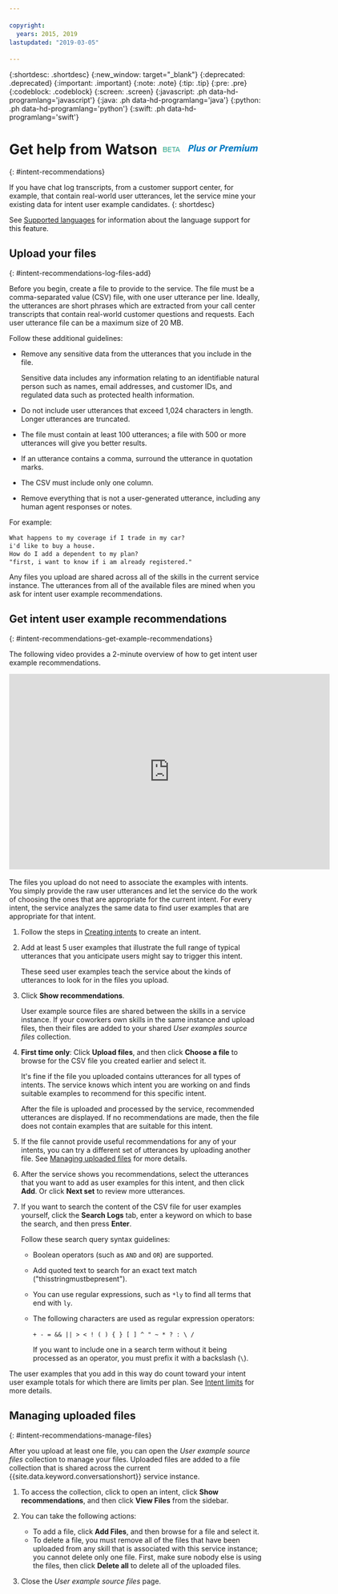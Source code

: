 ```yaml
---

copyright:
  years: 2015, 2019
lastupdated: "2019-03-05"

---
```


{:shortdesc: .shortdesc}
{:new_window: target="_blank"}
{:deprecated: .deprecated}
{:important: .important}
{:note: .note}
{:tip: .tip}
{:pre: .pre}
{:codeblock: .codeblock}
{:screen: .screen}
{:javascript: .ph data-hd-programlang='javascript'}
{:java: .ph data-hd-programlang='java'}
{:python: .ph data-hd-programlang='python'}
{:swift: .ph data-hd-programlang='swift'}

# Get help from Watson ![Beta](images/beta.png) ![Plus or Premium plan only](images/premium.png)
{: #intent-recommendations}

If you have chat log transcripts, from a customer support center, for example, that contain real-world user utterances, let the service mine your existing data for intent user example candidates.
{: shortdesc}

See [Supported languages](/docs/services/assistant?topic=assistant-language-support) for information about the language support for this feature.

## Upload your files
{: #intent-recommendations-log-files-add}

Before you begin, create a file to provide to the service. The file must be a comma-separated value (CSV) file, with one user utterance per line. Ideally, the utterances are short phrases which are extracted from your call center transcripts that contain real-world customer questions and requests. Each user utterance file can be a maximum size of 20 MB.

Follow these additional guidelines:

  - Remove any sensitive data from the utterances that you include in the file.

    Sensitive data includes any information relating to an identifiable natural person such as names, email addresses, and customer IDs, and regulated data such as protected health information.
  - Do not include user utterances that exceed 1,024 characters in length. Longer utterances are truncated.
  - The file must contain at least 100 utterances; a file with 500 or more utterances will give you better results.
  - If an utterance contains a comma, surround the utterance in quotation marks.
  - The CSV must include only one column.
  - Remove everything that is not a user-generated utterance, including any human agent responses or notes.

  For example:

  ```
  What happens to my coverage if I trade in my car?
  i'd like to buy a house.
  How do I add a dependent to my plan?
  "first, i want to know if i am already registered."
  ```

Any files you upload are shared across all of the skills in the current service instance. The utterances from all of the available files are mined when you ask for intent user example recommendations.

## Get intent user example recommendations
{: #intent-recommendations-get-example-recommendations}

The following video provides a 2-minute overview of how to get intent user example recommendations.

<iframe class="embed-responsive-item" id="youtubeplayer" title="Intent user example recommendations" type="text/html" width="640" height="390" src="https://www.youtube.com/embed/L3FI8KeZfsc?rel=0" frameborder="0" webkitallowfullscreen mozallowfullscreen allowfullscreen> </iframe>

The files you upload do not need to associate the examples with intents. You simply provide the raw user utterances and let the service do the work of choosing the ones that are appropriate for the current intent. For every intent, the service analyzes the same data to find user examples that are appropriate for that intent.

1.  Follow the steps in [Creating intents](/docs/services/assistant?topic=assistant-intents#intents-creating-intents-task) to create an intent.

1.  Add at least 5 user examples that illustrate the full range of typical utterances that you anticipate users might say to trigger this intent.

    These seed user examples teach the service about the kinds of utterances to look for in the files you upload.

1.  Click **Show recommendations**.

    User example source files are shared between the skills in a service instance. If your coworkers own skills in the same instance and upload files, then their files are added to your shared *User examples source files* collection.

1.  **First time only**: Click **Upload files**, and then click **Choose a file** to browse for the CSV file you created earlier and select it.

    It's fine if the file you uploaded contains utterances for all types of intents. The service knows which intent you are working on and finds suitable examples to recommend for this specific intent.

    After the file is uploaded and processed by the service, recommended utterances are displayed. If no recommendations are made, then the file does not contain examples that are suitable for this intent.

1.  If the file cannot provide useful recommendations for any of your intents, you can try a different set of utterances by uploading another file. See [Managing uploaded files](#intent-recommendations-manage-files) for more details.

1.  After the service shows you recommendations, select the utterances that you want to add as user examples for this intent, and then click **Add**. Or click **Next set** to review more utterances.
1.  If you want to search the content of the CSV file for user examples yourself, click the **Search Logs** tab, enter a keyword on which to base the search, and then press **Enter**.

    Follow these search query syntax guidelines:

    - Boolean operators (such as `AND` and `OR`) are supported.
    - Add quoted text to search for an exact text match ("thisstringmustbepresent").
    - You can use regular expressions, such as `*ly` to find all terms that end with `ly`.
    - The following characters are used as regular expression operators:

      `+ - = && || > < ! ( ) { } [ ] ^ " ~ * ? : \ /`

      If you want to include one in a search term without it being processed as an operator, you must prefix it with a backslash (`\`).

The user examples that you add in this way do count toward your intent user example totals for which there are limits per plan. See [Intent limits](/docs/services/assistant?topic=assistant-intents#intents-limits) for more details.

## Managing uploaded files
{: #intent-recommendations-manage-files}

After you upload at least one file, you can open the *User example source files* collection to manage your files. Uploaded files are added to a file collection that is shared across the current {{site.data.keyword.conversationshort}} service instance.

1.  To access the collection, click to open an intent, click **Show recommendations**, and then click **View Files** from the sidebar.

1.  You can take the following actions:

    - To add a file, click **Add Files**, and then browse for a file and select it.
    - To delete a file, you must remove all of the files that have been uploaded from any skill that is associated with this service instance; you cannot delete only one file. First, make sure nobody else is using the files, then click **Delete all** to delete all of the uploaded files.

1.  Close the *User example source files* page.
